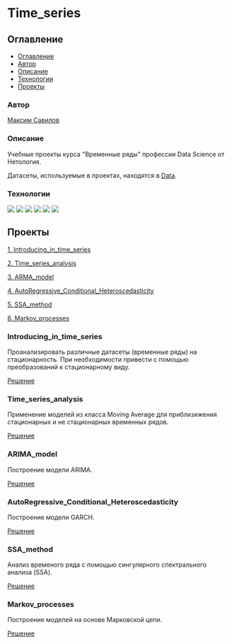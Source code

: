 # Time_series

## Оглавление

- [Оглавление](#оглавление)
- [Автор](#авторы)
- [Описание](#описание)
- [Технологии](#технологии)
- [Проекты](#проекты)

### Автор

[Максим Савилов](https://github.com/msavilov/)

### Описание

Учебные проекты курса "Временные ряды" профессии Data Science от Нетология.

Датасеты, используемые в проектах, находятся в [Data](https://github.com/msavilov/Time_series/tree/main/Data).

### Технологии

![](https://img.shields.io/badge/-Python--3.11-blue)
![](https://img.shields.io/badge/scikit--learn-blue)
![](https://img.shields.io/badge/statsmodels-blue)
![](https://img.shields.io/badge/skforecast-blue)
![](https://img.shields.io/badge/pandas-blue)
![](https://img.shields.io/badge/numpy-blue)

## Проекты

  [1. Introducing_in_time_series](#introducing_in_time_series)
  
  [2. Time_series_analysis](#time_series_analysis)
  
  [3. ARMA_model](#arma_model)
  
  [4. AutoRegressive_Conditional_Heteroscedasticity](#autoregressive_conditional_heteroscedasticity)
  
  [5. SSA_method](#ssa_method)
  
  [6. Markov_processes](#markov_processes)
  
### Introducing_in_time_series
  
  Проанализировать различные датасеты (временные ряды) на стационарность. При необходимости привести с помощью преобразований к стационарному виду.

  [Решение](https://github.com/msavilov/Time_series/blob/main/1_Introducing_in_time_series/introducing_in_time_series.ipynb)
  
### Time_series_analysis
  
  Применение моделей из класса Moving Average для приблизижения стационарных и не стационарных временных рядов.

  [Решение](https://github.com/msavilov/Time_series/blob/main/2_Time_series_analysis/time_series_analysis.ipynb)
  
### ARIMA_model
  
  Построение модели ARIMA.
  
  [Решение](https://github.com/msavilov/Time_series/blob/main/3_ARMA_model/arma_model.ipynb)
  
### AutoRegressive_Conditional_Heteroscedasticity
  
  Построение модели GARCH.

  [Решение](https://github.com/msavilov/Time_series/blob/main/4_AutoRegressive_Conditional_Heteroscedasticity/autoregressive_conditional_heteroscedasticity.ipynb)
  
### SSA_method
  
  Анализ временого ряда с помощью сингулярного спектрального анализа (SSA).

  [Решение](https://github.com/msavilov/Time_series/blob/main/5_SSA_method/ssa_method.ipynb)
  
### Markov_processes
 
  Построение моделей на основе Марковской цепи.

  [Решение](https://github.com/msavilov/Time_series/blob/main/6_Markov_processes/markov_processes.ipynb)
